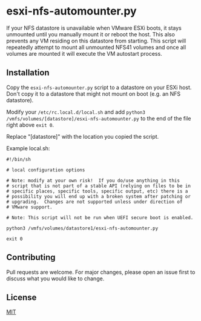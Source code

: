# esxi-nfs-automounter.py

If your NFS datastore is unavailable when VMware ESXi boots, it stays unmounted until you manually mount it or reboot the host. This also prevents any VM residing on this datastore from starting. This script will repeatedly attempt to mount all unmounted NFS41 volumes and once all volumes are mounted it will execute the VM autostart process.

## Installation

Copy the `esxi-nfs-automounter.py` script to a datastore on your ESXi host.  Don't copy it to a datastore that might not mount on boot (e.g. an NFS datastore).

Modify your `/etc/rc.local.d/local.sh` and add `python3 /vmfs/volumes/[datastore]/esxi-nfs-automounter.py` to the end of the file right above `exit 0`. 

Replace "[datastore]" with the location you copied the script.

Example local.sh:

```
#!/bin/sh

# local configuration options

# Note: modify at your own risk!  If you do/use anything in this
# script that is not part of a stable API (relying on files to be in
# specific places, specific tools, specific output, etc) there is a
# possibility you will end up with a broken system after patching or
# upgrading.  Changes are not supported unless under direction of
# VMware support.

# Note: This script will not be run when UEFI secure boot is enabled.

python3 /vmfs/volumes/datastore1/esxi-nfs-automounter.py

exit 0
```
## Contributing
Pull requests are welcome. For major changes, please open an issue first to discuss what you would like to change.

## License
[MIT](https://choosealicense.com/licenses/mit/)